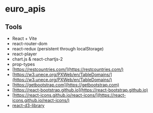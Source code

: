 # euro_apis

## Tools

- React + Vite
- react-router-dom
- react-redux (persistent through localStorage)
- react-player
- chart.js & react-chartjs-2
- prop-types
- [https://restcountries.com/](https://restcountries.com/)
- [https://w3.unece.org/PXWeb/en/TableDomains/](https://w3.unece.org/PXWeb/en/TableDomains/)
- [https://getbootstrap.com](https://getbootstrap.com)
- [https://react-bootstrap.github.io](https://react-bootstrap.github.io)
- [https://react-icons.github.io/react-icons/](https://react-icons.github.io/react-icons/)
- [react-d3-library](https://react-d3-library.github.io/)
